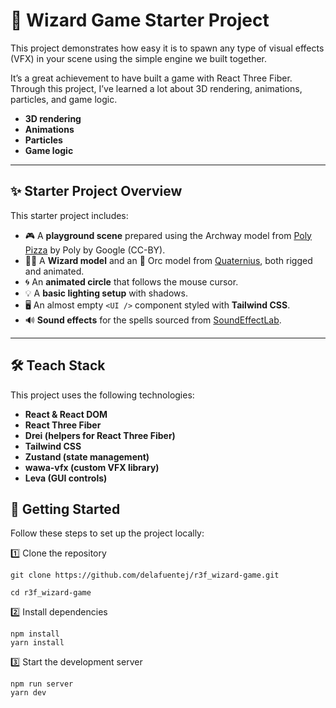 # 🧙 Wizard Game Starter Project

This project demonstrates how easy it is to spawn any type of visual effects (VFX) in your scene using the simple engine we built together.

It’s a great achievement to have built a game with React Three Fiber. Through this project, I’ve learned a lot about 3D rendering, animations, particles, and game logic.

- **3D rendering**
- **Animations**
- **Particles**
- **Game logic**

---

## ✨ Starter Project Overview

This starter project includes:

- 🎮 A **playground scene** prepared using the Archway model from [Poly Pizza](https://poly.pizza/) by Poly by Google (CC-BY).
- 🧙‍♂️ A **Wizard model** and an 🧟 Orc model from [Quaternius](https://quaternius.com/), both rigged and animated.
- 🌀 An **animated circle** that follows the mouse cursor.
- 💡 A **basic lighting setup** with shadows.
- 🖥️ An almost empty `<UI />` component styled with **Tailwind CSS**.
- 🔊 **Sound effects** for the spells sourced from [SoundEffectLab](https://soundeffect-lab.info/).

---

## 🛠️ Teach Stack

This project uses the following technologies:

- **React & React DOM**
- **React Three Fiber**
- **Drei (helpers for React Three Fiber)**
- **Tailwind CSS**
- **Zustand (state management)**
- **wawa-vfx (custom VFX library)**
- **Leva (GUI controls)**

## 🚀 Getting Started

Follow these steps to set up the project locally:

1️⃣ Clone the repository

```
git clone https://github.com/delafuentej/r3f_wizard-game.git

cd r3f_wizard-game
```

2️⃣ Install dependencies

```
npm install
yarn install
```

3️⃣ Start the development server

```
npm run server
yarn dev
```
